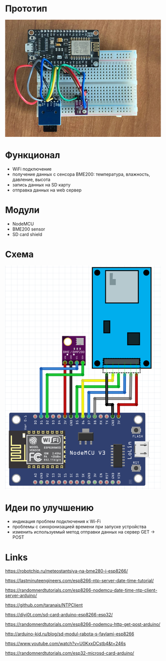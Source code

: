 # Прототип
<img src="https://github.com/kuznetsov-m/arduino_wether_station/blob/master/images/photo.jpeg" alt="" width="600" />

# Функционал
- WiFi подключение
- получение данных с сенсора BME200: температура, влажность, давление, высота
- запись данных на SD карту
- отправка данных на web сервер

# Модули
- NodeMCU
- BME200 sensor
- SD card shield

# Схема
<img src="https://github.com/kuznetsov-m/arduino_wether_station/blob/master/images/1_scheme.png" alt="scheme" width="600" />

# Идеи по улучшению
- индикация проблем подключения к Wi-Fi
- проблемы с синхронизацией времени при запуске устройства
- изменить используемый метод отправки данных на сервер GET -> POST

# Links
https://robotchip.ru/meteostantsiya-na-bme280-i-esp8266/

https://lastminuteengineers.com/esp8266-ntp-server-date-time-tutorial/

https://randomnerdtutorials.com/esp8266-nodemcu-date-time-ntp-client-server-arduino/

https://github.com/taranais/NTPClient

https://diyi0t.com/sd-card-arduino-esp8266-esp32/

https://randomnerdtutorials.com/esp8266-nodemcu-http-get-post-arduino/

http://arduino-kid.ru/blog/sd-modul-rabota-s-faylami-esp8266

https://www.youtube.com/watch?v=U0KxxDCstb4&t=246s

https://randomnerdtutorials.com/esp32-microsd-card-arduino/
